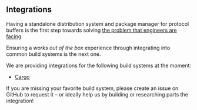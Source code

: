 ## Integrations

Having a standalone distribution system and package manager for protocol
buffers is the first step towards solving [the
problem that engineers are facing](../guide/why-buffrs-exists.md).

Ensuring a _works out of the box_ experience through integrating into common
build systems is the next one.

We are providing integrations for the following build systems at the moment:

* [Cargo](./cargo.md)

If you are missing your favorite build system, please create an issue on GitHub
to request it – or ideally help us by building or researching parts the
integration!
